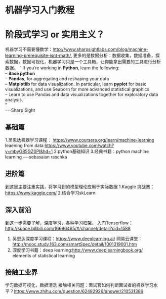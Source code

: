 # 机器学习入门教程
# 阶段式学习 or 实用主义？
 机器学习不需要懂数学：http://www.sharpsightlabs.com/blog/machine-learning-prerequisite-isnt-math/,
 更多的是数据分析：数据收集，数据准备，探索数据，数据可视化，机器学习只是一个工具箱，让你能拿出需要的工具进行分析数据。
“ If you’re working in **Python**, learn the following:  
 – **Base python**  
 – **Pandas**, for aggregating and reshaping your data  
 – **Matplotlib** for data visualization. In particular, learn **pyplot** for basic visualizations, and use Seaborn for more advanced statistical   graphics  
 – Learn to use Pandas and data visualizations together for exploratory data analysis.  
 ”  
 ---Sharp Sight  

## 基础篇
1.吴恩达机器学习课程： https://www.coursera.org/learn/machine-learning
  leaening from data:https://www.youtube.com/watch?v=mbyG85GZ0PI&hd=1
2.python基础知识
3.经典书籍：python machine learning ---sebasaian raschka

## 进阶篇
到这里主要注重实践，将学习到的模型理论应用于实际数据
1.Kaggle 挑战赛：https://www.kaggle.com/
2.结合学习skLearn

## 深入前沿
到这一步需要了解，深度学习，各种学习框架。
入门Tensorflow：http://space.bilibili.com/16696495/#/channel/detail?cid=1588
1. 吴恩达深度学习课程：https://www.deeplearning.ai/
   网易云课堂：http://mooc.study.163.com/smartSpec/detail/1001319001.htm
2. 深度学习书籍：deep learning:http://www.deeplearningbook.org/
   elements of statistical learning
   
## 接触工业界
学习数据可视化，数据清洗
接触相关问题：面试官如何判断面试者的机器学习水平？https://www.zhihu.com/question/62482926/answer/210531386
